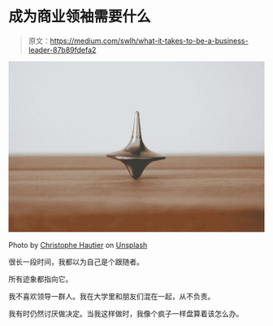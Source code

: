 # 成为商业领袖需要什么

> 原文：<https://medium.com/swlh/what-it-takes-to-be-a-business-leader-87b89fdefa2>

![](img/99fd50ba86f5de033ca8873dc860a588.png)

Photo by [Christophe Hautier](https://unsplash.com/@hautier?utm_source=medium&utm_medium=referral) on [Unsplash](https://unsplash.com?utm_source=medium&utm_medium=referral)

很长一段时间，我都以为自己是个跟随者。

所有迹象都指向它。

我不喜欢领导一群人。我在大学里和朋友们混在一起，从不负责。

我有时仍然讨厌做决定。当我这样做时，我像个疯子一样盘算着该怎么办。